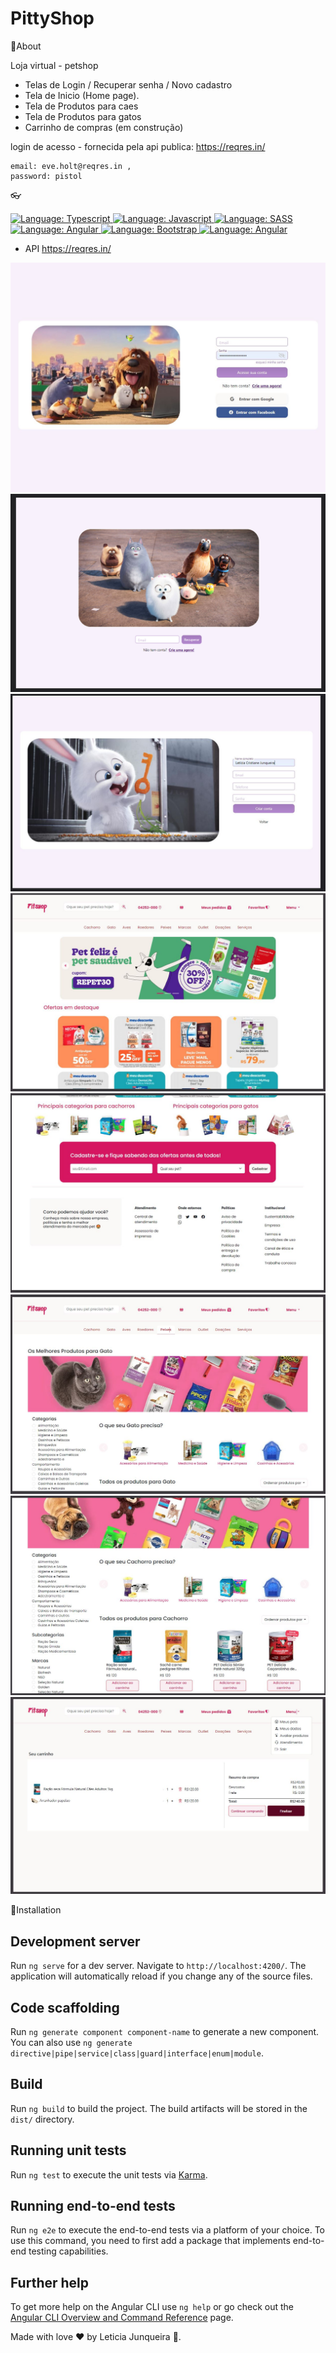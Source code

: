 
# PittyShop
📌About 

Loja virtual - petshop 
- Telas de Login / Recuperar senha / Novo cadastro  
- Tela de Inicio (Home page).
- Tela de Produtos para caes
- Tela de Produtos para gatos
- Carrinho de compras (em construção)


login de acesso - fornecida pela api publica: 
 https://reqres.in/ 

    email: eve.holt@reqres.in ,
    password: pistol

👓 
<div>
   <a href="#">
        <img src="https://img.shields.io/static/v1?label=Language&message=Typescript&color=blue&style=for-the-badge&logo=Typescript" alt="Language: Typescript">
    </a>
    <a href="#">
        <img src="https://img.shields.io/static/v1?label=Language&message=Javascript&color=yellow&style=for-the-badge&logo=JavaScript" alt="Language: Javascript">
    </a>
   <a href="#">
        <img src="https://img.shields.io/static/v1?label=Language&message=SASS&color=ff69b4&style=for-the-badge&logo=SASS" alt="Language: SASS">
    </a>
  <br>
    <a  href="#">
      <img  src="https://img.shields.io/static/v1?label=Framework&message=Angular 15&color=e23237&style=for-the-badge&logo=Angular"  alt="Language: Angular"> 
    </a>
    <a href="#">
      <img  src="https://img.shields.io/static/v1?label=framework&message=Bootstrap&color=563d7c&style=for-the-badge&logo=Bootstrap"  alt="Language: Bootstrap">
    </a>
      <a  href="#">
      <img  src="https://img.shields.io/static/v1?label=Design&message=Angular material&color=e23237&style=for-the-badge&logo=Angular"  alt="Language: Angular"> 
    </a>
    <br>

 * API https://reqres.in/ 
</div>


![login](https://github.com/itsmejunqueira/PittyShop/blob/main/src/assets/img/midia/login.JPG)
![recuperar senha](https://github.com/itsmejunqueira/PittyShop/blob/main/src/assets/img/midia/recuperar-senha.PNG)
![criar conta](https://github.com/itsmejunqueira/PittyShop/blob/main/src/assets/img/criar-conta.JPG)
![Home](https://github.com/itsmejunqueira/PittyShop/blob/main/src/assets/img/midia/home-pet.JPG)
![Home](https://github.com/itsmejunqueira/PittyShop/blob/main/src/assets/img/midia/home-pet-2.JPG)
![Produtos gatos](https://github.com/itsmejunqueira/PittyShop/blob/main/src/assets/img/midia/produtos-cat.JPG)
![Produtos caes](https://github.com/itsmejunqueira/PittyShop/blob/main/src/assets/img/midia/produtos-caesJPG.JPG)
![carrinho](https://github.com/itsmejunqueira/PittyShop/blob/main/src/assets/img/midia/carrinho-pet-jpg.JPG)


📕Installation
## Development server

Run `ng serve` for a dev server. Navigate to `http://localhost:4200/`. The application will automatically reload if you change any of the source files.

## Code scaffolding

Run `ng generate component component-name` to generate a new component. You can also use `ng generate directive|pipe|service|class|guard|interface|enum|module`.

## Build

Run `ng build` to build the project. The build artifacts will be stored in the `dist/` directory.

## Running unit tests

Run `ng test` to execute the unit tests via [Karma](https://karma-runner.github.io).

## Running end-to-end tests

Run `ng e2e` to execute the end-to-end tests via a platform of your choice. To use this command, you need to first add a package that implements end-to-end testing capabilities.

## Further help

To get more help on the Angular CLI use `ng help` or go check out the [Angular CLI Overview and Command Reference](https://angular.io/cli) page.



Made with love ❤️ by Leticia Junqueira 🚀.
